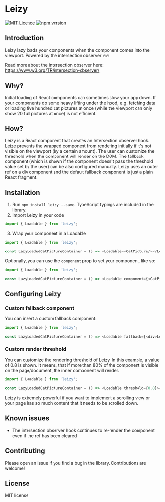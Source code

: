 # Leizy

[![MIT Licence](https://badges.frapsoft.com/os/mit/mit.svg?v=103)](https://opensource.org/licenses/mit-license.php) [![npm version](https://badge.fury.io/js/leizy.svg)](https://badge.fury.io/js/leizy)

## Introduction

Leizy lazy loads your components when the component comes into the viewport. Powered by the intersection observer :fire::fire:

Read more about the intersection observer here: https://www.w3.org/TR/intersection-observer/

## Why?

Initial loading of React components can sometimes slow your app down. If your components do some heavy lifting under the hood, e.g. fetching data or loading five hundred cat pictures at once (while the viewport can only show 20 full pictures at once) is not efficient.

## How?

Leizy is a React component that creates an Intersection observer hook. Leize prevents the wrapped component from rendering initially if it's not visible on the viewport (by a certain amount). The user can customize the threshold when the component will render on the DOM. The fallback component (which is shown if the component doesn't pass the threshold value set by the user) can be also configured manually. Leizy uses an outer ref on a div component and the default fallback component is just a plain React fragment.

## Installation

1. Run `npm install leizy --save`. TypeScript typings are included in the library.
2. Import Leizy in your code

```typescript
import { Loadable } from 'leizy';
```

3. Wrap your component in a Loadable

```typescript
import { Loadable } from 'leizy';

const LazyLoadedCatPictureContainer = () => <Loadable><CatPicture/></Loadable>
```

Optionally, you can use the `component` prop to set your component, like so:

```typescript
import { Loadable } from 'leizy';

const LazyLoadedCatPictureContainer = () => <Loadable component={<CatPicture/>}/>
```

## Configuring Leizy

### Custom fallback component

You can insert a custom fallback component:

```typescript
import { Loadable } from 'leizy';

const LazyLoadedCatPictureContainer = () => <Loadable fallback={<div>Loading...</div>}><CatPicture/></Loadable>
```

### Custom render threshold

You can customize the rendering threshold of Leizy. In this example, a value of 0.8 is shown. It means, that if more than 80% of the component is visible on the page/document, the inner component will render.

```typescript
import { Loadable } from 'leizy';

const LazyLoadedCatPictureContainer = () => <Loadable threshold={0.8}><CatPicture/></Loadable>
```

Leizy is extremely powerful if you want to implement a scrolling view or your page has so much content that it needs to be scrolled down.

## Known issues

- The intersection observer hook continues to re-render the component even if the ref has been cleared

## Contributing

Please open an issue if you find a bug in the library. Contributions are welcome!

## License

MIT license
